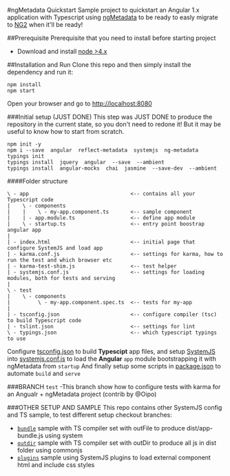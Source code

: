 #ngMetadata Quickstart
Sample project to quickstart an Angular 1.x application with Typescript 
using [ngMetadata](https://github.com/ngParty/ng-metadata) to be ready to easly migrate to [NG2](https://angular.io) when it'll be ready!

##Prerequisite
Prerequisite that you need to install before starting project
- Download and install [node >4.x](https://nodejs.org/en/download/)

##Installation and Run
Clone this repo and then simply install the dependency and run it:
```
npm install
npm start
```
Open your browser and go to [http://localhost:8080](http://localhost:8080)



###Initial setup (JUST DONE)
This step was JUST DONE to produce the repository in the current state, so you don't need to redone it!
But it may be useful to know how to start from scratch.
```
npm init -y
npm i --save  angular  reflect-metadata  systemjs  ng-metadata
typings init
typings install  jquery  angular  --save  --ambient
typings install  angular-mocks  chai  jasmine  --save-dev  --ambient
```

####Folder structure
```
\ - app                                 <-- contains all your Typescript code
|    \ - components     
|    |    \ - my-app.component.ts       <-- sample component
|    | - app.module.ts                  <-- define app module
|    \ - startup.ts                     <-- entry point boostrap angular app
|
| - index.html                          <-- initial page that configure SystemJS and load app
| - karma.conf.js                       <-- settings for karma, how to run the test and which browser etc
| - karma-test-shim.js                  <-- test helper
| - systemjs.conf.js                    <-- settings for loading modules, both for tests and serving
|
\ - test
|    \ - components
|         \ - my-app.component.spec.ts  <-- tests for my-app
|
| - tsconfig.json                       <-- configure compiler (tsc) to build Typescript code
| - tslint.json                         <-- settings for lint
\ - typings.json                        <-- which typescript typings to use
```

Configure [tsconfig.json](tsconfig.json) to build **Typescipt** app files,
and setup [SystemJS](https://github.com/systemjs/systemjs/blob/master/docs/config-api.md) into [systemjs.conf.js](systemjs.conf.js)
to load the **Angular** `app` module bootstrapping it with ngMetadata from `startup`
And finally setup some scripts in [package.json](package.json) to automate `build` and `serve`

 ###BRANCH `test`
-This branch show how to configure tests with karma for an Angualr + ngMetadata project (contrib by @Oipo)

###OTHER SETUP AND SAMPLE
This repo contains other SystemJS config and TS sample, to test different setup checkout branches:
- [`bundle`](https://github.com/dmorosinotto/ng-metadata-quickstart/tree/bundle) sample with TS compiler set with outFile to produce dist/app-bundle.js using system
- [`outdir`](https://github.com/dmorosinotto/ng-metadata-quickstart/tree/outdir) sample with TS compiler set with outDir to produce all js in dist folder using commonjs
- [`plugins`](https://github.com/dmorosinotto/ng-metadata-quickstart/tree/plugins) sample using SystemJS plugins to load external component html and include css styles
